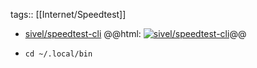 tags:: [[Internet/Speedtest]]

- [sivel/speedtest-cli](https://github.com/sivel/speedtest-cli)
  @@html: <a href="https://github.com/sivel/speedtest-cli/"><img src="https://github-readme-stats-astronomer.vercel.app/api/pin/?username=sivel&repo=speedtest-cli&theme=tokyonight" alt="sivel/speedtest-cli"/></a>@@
- ```shell
  cd ~/.local/bin
  
  ```